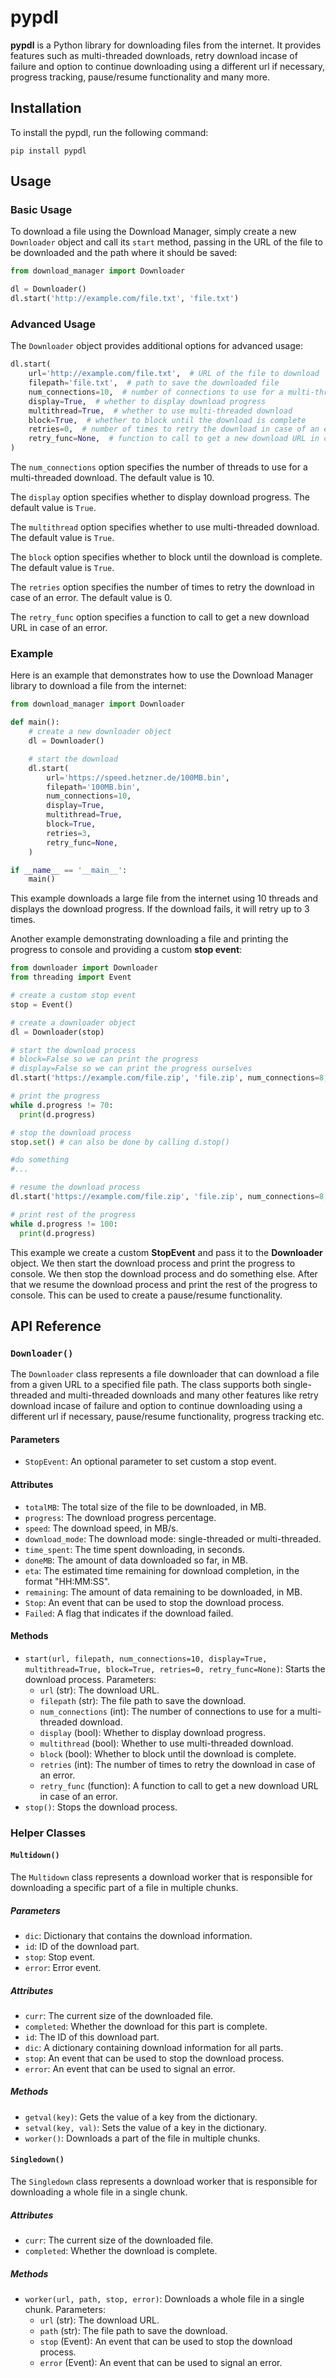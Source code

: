 # pypdl

**pypdl** is a Python library for downloading files from the internet. It provides features such as multi-threaded downloads, retry download incase of failure and option to continue downloading using a different url if necessary, progress tracking, pause/resume functionality and many more.

## Installation

To install the pypdl, run the following command:

```
pip install pypdl
```

## Usage

### Basic Usage

To download a file using the Download Manager, simply create a new `Downloader` object and call its `start` method, passing in the URL of the file to be downloaded and the path where it should be saved:

```python
from download_manager import Downloader

dl = Downloader()
dl.start('http://example.com/file.txt', 'file.txt')
```

### Advanced Usage

The `Downloader` object provides additional options for advanced usage:

```python
dl.start(
    url='http://example.com/file.txt',  # URL of the file to download
    filepath='file.txt',  # path to save the downloaded file
    num_connections=10,  # number of connections to use for a multi-threaded download
    display=True,  # whether to display download progress
    multithread=True,  # whether to use multi-threaded download
    block=True,  # whether to block until the download is complete
    retries=0,  # number of times to retry the download in case of an error
    retry_func=None,  # function to call to get a new download URL in case of an error
)
```

The `num_connections` option specifies the number of threads to use for a multi-threaded download. The default value is 10.

The `display` option specifies whether to display download progress. The default value is `True`.

The `multithread` option specifies whether to use multi-threaded download. The default value is `True`.

The `block` option specifies whether to block until the download is complete. The default value is `True`.

The `retries` option specifies the number of times to retry the download in case of an error. The default value is 0.

The `retry_func` option specifies a function to call to get a new download URL in case of an error.

### Example

Here is an example that demonstrates how to use the Download Manager library to download a file from the internet:

```python
from download_manager import Downloader

def main():
    # create a new downloader object
    dl = Downloader()

    # start the download
    dl.start(
        url='https://speed.hetzner.de/100MB.bin',
        filepath='100MB.bin',
        num_connections=10,
        display=True,
        multithread=True,
        block=True,
        retries=3,
        retry_func=None,
    )

if __name__ == '__main__':
    main()
```
This example downloads a large file from the internet using 10 threads and displays the download progress. If the download fails, it will retry up to 3 times.

Another example demonstrating downloading a file and printing the progress to console and providing a custom **stop event**:

```python
from downloader import Downloader
from threading import Event

# create a custom stop event
stop = Event()

# create a downloader object
dl = Downloader(stop)

# start the download process
# block=False so we can print the progress
# display=False so we can print the progress ourselves
dl.start('https://example.com/file.zip', 'file.zip', num_connections=8,block=False,display=False)

# print the progress
while d.progress != 70:
  print(d.progress)

# stop the download process
stop.set() # can also be done by calling d.stop()

#do something
#...

# resume the download process
dl.start('https://example.com/file.zip', 'file.zip', num_connections=8,block=False,display=False)

# print rest of the progress
while d.progress != 100:
  print(d.progress)

```
This example we create a custom **StopEvent** and pass it to the **Downloader** object. We then start the download process and print the progress to console. We then stop the download process and do something else. After that we resume the download process and print the rest of the progress to console. This can be used to create a pause/resume functionality.

## API Reference

### `Downloader()`

The `Downloader` class represents a file downloader that can download a file from a given URL to a specified file path. The class supports both single-threaded and multi-threaded downloads and many other features like retry download incase of failure and option to continue downloading using a different url if necessary, pause/resume functionality, progress tracking etc.

#### Parameters
* `StopEvent`: An optional parameter to set custom a stop event.

#### Attributes

* `totalMB`: The total size of the file to be downloaded, in MB.
* `progress`: The download progress percentage.
* `speed`: The download speed, in MB/s.
* `download_mode`: The download mode: single-threaded or multi-threaded.
* `time_spent`: The time spent downloading, in seconds.
* `doneMB`: The amount of data downloaded so far, in MB.
* `eta`: The estimated time remaining for download completion, in the format "HH:MM:SS".
* `remaining`: The amount of data remaining to be downloaded, in MB.
* `Stop`: An event that can be used to stop the download process.
* `Failed`: A flag that indicates if the download failed.

#### Methods

* `start(url, filepath, num_connections=10, display=True, multithread=True, block=True, retries=0, retry_func=None)`: Starts the download process. Parameters:
  * `url` (str): The download URL.
  * `filepath` (str): The file path to save the download.
  * `num_connections` (int): The number of connections to use for a multi-threaded download.
  * `display` (bool): Whether to display download progress.
  * `multithread` (bool): Whether to use multi-threaded download.
  * `block` (bool): Whether to block until the download is complete.
  * `retries` (int): The number of times to retry the download in case of an error.
  * `retry_func` (function): A function to call to get a new download URL in case of an error.
* `stop()`: Stops the download process.

### Helper Classes

#### `Multidown()`

The `Multidown` class represents a download worker that is responsible for downloading a specific part of a file in multiple chunks.

##### Parameters
* `dic`: Dictionary that contains the download information.
* `id`: ID of the download part.
* `stop`: Stop event.
* `error`: Error event.

##### Attributes

* `curr`: The current size of the downloaded file.
* `completed`: Whether the download for this part is complete.
* `id`: The ID of this download part.
* `dic`: A dictionary containing download information for all parts.
* `stop`: An event that can be used to stop the download process.
* `error`: An event that can be used to signal an error.

##### Methods

* `getval(key)`: Gets the value of a key from the dictionary.
* `setval(key, val)`: Sets the value of a key in the dictionary.
* `worker()`: Downloads a part of the file in multiple chunks.

#### `Singledown()`

The `Singledown` class represents a download worker that is responsible for downloading a whole file in a single chunk.

##### Attributes

* `curr`: The current size of the downloaded file.
* `completed`: Whether the download is complete.

##### Methods

* `worker(url, path, stop, error)`: Downloads a whole file in a single chunk. Parameters:
  * `url` (str): The download URL.
  * `path` (str): The file path to save the download.
  * `stop` (Event): An event that can be used to stop the download process.
  * `error` (Event): An event that can be used to signal an error.


